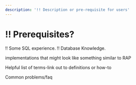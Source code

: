 ```yaml
---
description: '!! Description or pre-requisite for users'
---
```


# !! Prerequisites?

!! Some SQL experience. !! Database Knowledge.

implementations that might look like something similar to RAP

Helpful list of terms-link out to definitions or how-to

Common problems/faq



